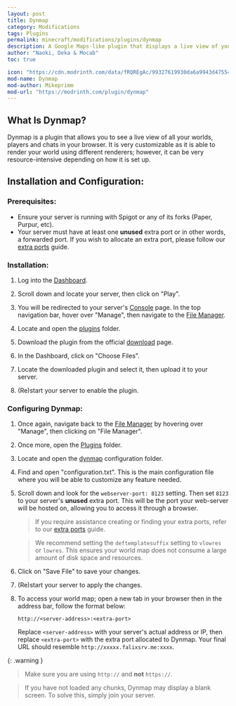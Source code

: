```yaml
---
layout: post
title: Dynmap
category: Modifications
tags: Plugins
permalink: minecraft/modifications/plugins/dynmap
description: A Google Maps-like plugin that displays a live view of your entire world in your browser.
author: "Naoki, Deka & Mocab"
toc: true

icon: "https://cdn.modrinth.com/data/fRQREgAc/99327619930da6a9943d475540f268ddfe585a82.png"
mod-name: Dynmap
mod-author: Mikeprimm
mod-url: "https://modrinth.com/plugin/dynmap"
---
```


## What Is Dynmap?

Dynmap is a plugin that allows you to see a live view of all your worlds, players and chats in your browser. It is very customizable as it is able to render your world using different renderers; however, it can be very resource-intensive depending on how it is set up.

## Installation and Configuration:

### Prerequisites:

-   Ensure your server is running with Spigot or any of its forks (Paper, Purpur, etc).
-   Your server must have at least one **unused** extra port or in other words, a forwarded port. If you wish to allocate an extra port, please follow our [extra ports](/falix/dashboard/server/extra-port) guide.

### Installation:

1. Log into the [Dashboard](https://client.falixnodes.net/).

2. Scroll down and locate your server, then click on "Play".

3. You will be redirected to your server's [Console](https://client.falixnodes.net/server/console) page. In the top navigation bar, hover over "Manage", then navigate to the [File Manager](https://client.falixnodes.net/server/filemanager).

4. Locate and open the [plugins](https://client.falixnodes.net/server/filemanager?dir=/plugins/) folder.

5. Download the plugin from the official [download](https://modrinth.com/plugin/dynmap/versions) page.

6. In the Dashboard, click on "Choose Files".

7. Locate the downloaded plugin and select it, then upload it to your server.

8. (Re)start your server to enable the plugin.

### Configuring Dynmap:

1. Once again, navigate back to the [File Manager](https://client.falixnodes.net/server/filemanager) by hovering over "Manage", then clicking on "File Manager".

2. Once more, open the [Plugins](https://client.falixnodes.net/server/filemanager?dir=/plugins/) folder.

3. Locate and open the [dynmap](https://client.falixnodes.net/server/filemanager?dir=/plugins/dynmap/) configuration folder.

4. Find and open "configuration.txt". This is the main configuration file where you will be able to customize any feature needed.

5. Scroll down and look for the `webserver-port: 8123` setting. Then set `8123` to your server's **unused** extra port. This will be the port your web-server will be hosted on, allowing you to access it through a browser.

    > If you require assistance creating or finding your extra ports, refer to our [extra ports](/falix/dashboard/server/extra-port) guide.

    > We recommend setting the `deftemplatesuffix` setting to `vlowres` or `lowres`. This ensures your world map does not consume a large amount of disk space and resources.

6. Click on "Save File" to save your changes.

7. (Re)start your server to apply the changes.

8. To access your world map; open a new tab in your browser then in the address bar, follow the format below:
    ```
    http://<server-address>:<extra-port>
    ```
    Replace `<server-address>` with your server's actual address or IP, then replace `<extra-port>` with the extra port allocated to Dynmap. Your final URL should resemble `http://xxxxx.falixsrv.me:xxxx`.

{: .warning }

> Make sure you are using `http://` and **not** `https://`.

> If you have not loaded any chunks, Dynmap may display a blank screen. To solve this, simply join your server.
